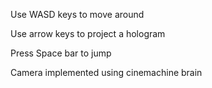 Use WASD keys to move around

Use arrow keys to project a hologram

Press Space bar to jump

Camera implemented using cinemachine brain
